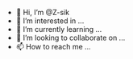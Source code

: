 - 👋 Hi, I’m @Z-sik
- 👀 I’m interested in ...
- 🌱 I’m currently learning ...
- 💞️ I’m looking to collaborate on ...
- 📫 How to reach me ...

<!---
Z-sik/Z-sik is a ✨ special ✨ repository because its `README.md` (this file) appears on your GitHub profile.
You can click the Preview link to take a look at your changes.
--->
